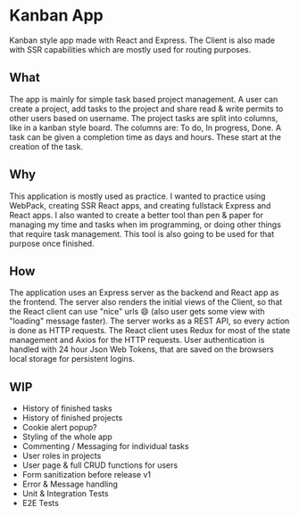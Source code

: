 # Kanban App

Kanban style app made with React and Express. The Client is also made with SSR capabilities which are mostly used for routing purposes.

## What
The app is mainly for simple task based project management. A user can create a project, add tasks to the project and share read & write permits to other users based on username. The project tasks are split into columns, like in a kanban style board. The columns are: To do, In progress, Done. A task can be given a completion time as days and hours. These start at the creation of the task.
## Why
This application is mostly used as practice. I wanted to practice using WebPack, creating SSR React apps, and creating fullstack Express and React apps. I also wanted to create a better tool than pen & paper for managing my time and tasks when im programming, or doing other things that require task management. This tool is also going to be used for that purpose once finished.
## How
The application uses an Express server as the backend and React app as the frontend. The server also renders the initial views of the Client, so that the React client can use "nice" urls 😄 (also user gets some view with "loading" message faster). The server works as a REST API, so every action is done as HTTP requests. The React client uses Redux for most of the state management and Axios for the HTTP requests. User authentication is handled with 24 hour Json Web Tokens, that are saved on the browsers local storage for persistent logins.
## WIP
* History of finished tasks
* History of finished projects
* Cookie alert popup?
* Styling of the whole app
* Commenting / Messaging for individual tasks
* User roles in projects
* User page & full CRUD functions for users 
* Form sanitization before release v1
* Error & Message handling
* Unit & Integration Tests
* E2E Tests